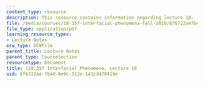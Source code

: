 ```yaml
---
content_type: resource
description: This resource contains information regarding lecture 18.
file: /media/courses/18-357-interfacial-phenomena-fall-2010/8f6722ae7b440e9c312e141cd470419e_MIT18_357F10_Lecture18.pdf
file_type: application/pdf
learning_resource_types:
- Lecture Notes
ocw_type: OCWFile
parent_title: Lecture Notes
parent_type: CourseSection
resourcetype: Document
title: 118.357 Interfacial Phenomena, Lecture 18
uid: 8f6722ae-7b44-0e9c-312e-141cd470419e
---
```

